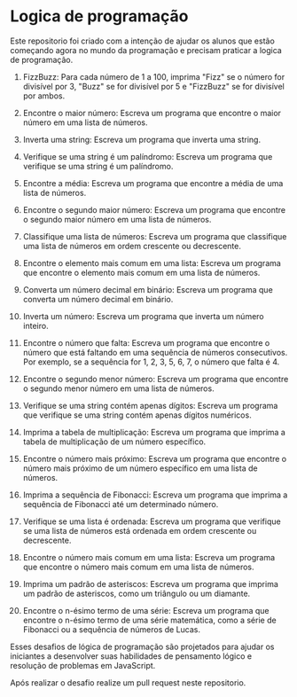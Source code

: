 # Logica de programação

Este repositorio foi criado com a intenção de ajudar os alunos que estão começando agora no mundo da programação e precisam praticar a logica de programação.

1. FizzBuzz: Para cada número de 1 a 100, imprima "Fizz" se o número for divisível por 3, "Buzz" se for divisível por 5 e "FizzBuzz" se for divisível por ambos.

2. Encontre o maior número: Escreva um programa que encontre o maior número em uma lista de números.

3. Inverta uma string: Escreva um programa que inverta uma string.

4. Verifique se uma string é um palíndromo: Escreva um programa que verifique se uma string é um palíndromo.

5. Encontre a média: Escreva um programa que encontre a média de uma lista de números.

6. Encontre o segundo maior número: Escreva um programa que encontre o segundo maior número em uma lista de números.

7. Classifique uma lista de números: Escreva um programa que classifique uma lista de números em ordem crescente ou decrescente.

8. Encontre o elemento mais comum em uma lista: Escreva um programa que encontre o elemento mais comum em uma lista de números.

9. Converta um número decimal em binário: Escreva um programa que converta um número decimal em binário.

10. Inverta um número: Escreva um programa que inverta um número inteiro.

11. Encontre o número que falta: Escreva um programa que encontre o número que está faltando em uma sequência de números consecutivos. Por exemplo, se a sequência for 1, 2, 3, 5, 6, 7, o número que falta é 4.

12. Encontre o segundo menor número: Escreva um programa que encontre o segundo menor número em uma lista de números.

13. Verifique se uma string contém apenas dígitos: Escreva um programa que verifique se uma string contém apenas dígitos numéricos.

14. Imprima a tabela de multiplicação: Escreva um programa que imprima a tabela de multiplicação de um número específico.

15. Encontre o número mais próximo: Escreva um programa que encontre o número mais próximo de um número específico em uma lista de números.

16. Imprima a sequência de Fibonacci: Escreva um programa que imprima a sequência de Fibonacci até um determinado número.

17. Verifique se uma lista é ordenada: Escreva um programa que verifique se uma lista de números está ordenada em ordem crescente ou decrescente.

18. Encontre o número mais comum em uma lista: Escreva um programa que encontre o número mais comum em uma lista de números.

19. Imprima um padrão de asteriscos: Escreva um programa que imprima um padrão de asteriscos, como um triângulo ou um diamante.

20. Encontre o n-ésimo termo de uma série: Escreva um programa que encontre o n-ésimo termo de uma série matemática, como a série de Fibonacci ou a sequência de números de Lucas.

Esses desafios de lógica de programação são projetados para ajudar os iniciantes a desenvolver suas habilidades de pensamento lógico e resolução de problemas em JavaScript.

Após realizar o desafio realize um pull request neste repositorio.
